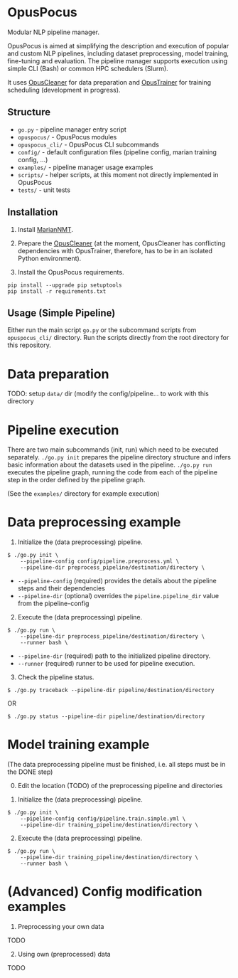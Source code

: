 # OpusPocus

Modular NLP pipeline manager.

OpusPocus is aimed at simplifying the description and execution of popular and custom NLP pipelines, including dataset preprocessing, model training, fine-tuning and evaluation.
The pipeline manager supports execution using simple CLI (Bash) or common HPC schedulers (Slurm).

It uses [OpusCleaner](https://github.com/hplt-project/OpusCleaner/tree/main) for data preparation and [OpusTrainer](https://github.com/hplt-project/OpusTrainer) for training scheduling (development in progress).


## Structure

- `go.py` - pipeline manager entry script
- `opuspocus/` - OpusPocus modules
- `opuspocus_cli/` - OpusPocus CLI subcommands
- `config/` - default configuration files (pipeline config, marian training config, ...)
- `examples/` - pipeline manager usage examples
- `scripts/` - helper scripts, at this moment not directly implemented in OpusPocus
- `tests/` - unit tests


## Installation

1. Install [MarianNMT](https://marian-nmt.github.io/docs/).

2. Prepare the [OpusCleaner](https://github.com/hplt-project/OpusCleaner/blob/main/README.md#installation-for-cleaning) (at the moment, OpusCleaner has conflicting dependencies with OpusTrainer, therefore, has to be in an isolated Python environment).

3. Install the OpusPocus requirements.
```
pip install --upgrade pip setuptools
pip install -r requirements.txt
```

## Usage (Simple Pipeline)

Either run the main script `go.py` or the subcommand scripts from `opuspocus_cli/` directory.
Run the scripts directly from the root directory for this repository.

# Data preparation

TODO: setup `data/` dir (modify the config/pipeline... to work with this directory

# Pipeline execution

There are two main subcommands (init, run) which need to be executed separately.
`./go.py init` prepares the pipeline directory structure and infers basic information about the datasets used in the pipeline.
`./go.py run` executes the pipeline graph, running the code from each of the pipeline step in the order defined by the pipeline graph.

(See the ``examples/`` directory for example execution)

# Data preprocessing example

1. Initialize the (data preprocessing) pipeline.
```
$ ./go.py init \
    --pipeline-config config/pipeline.preprocess.yml \
    --pipeline-dir preprocess_pipeline/destination/directory \
```
- `--pipeline-config` (required) provides the details about the pipeline steps and their dependencies
- `--pipeline-dir` (optional) overrides the `pipeline.pipeline_dir` value from the pipeline-config

2. Execute the (data preprocessing) pipeline.
```
$ ./go.py run \
    --pipeline-dir preprocess_pipeline/destination/directory \
    --runner bash \
```
- `--pipeline-dir` (required) path to the initialized pipeline directory.
- `--runner` (required) runner to be used for pipeline execution.

3. Check the pipeline status.
```
$ ./go.py traceback --pipeline-dir pipeline/destination/directory
```
OR
```
$ ./go.py status --pipeline-dir pipeline/destination/directory
```

# Model training example

(The data preprocessing pipeline must be finished, i.e. all steps must be in the DONE step)

0. Edit the location (TODO) of the preprocessing pipeline and directories

1. Initialize the (data preprocessing) pipeline.
```
$ ./go.py init \
    --pipeline-config config/pipeline.train.simple.yml \
    --pipeline-dir training_pipeline/destination/directory \
```

2. Execute the (data preprocessing) pipeline.
```
$ ./go.py run \
    --pipeline-dir training_pipeline/destination/directory \
    --runner bash \
```

# (Advanced) Config modification examples

1. Preprocessing your own data

TODO

2. Using own (preprocessed) data

TODO
